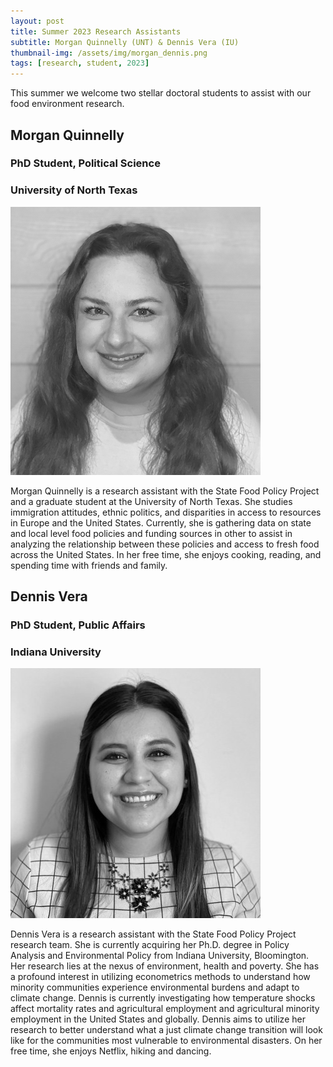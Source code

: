 ```yaml
---
layout: post
title: Summer 2023 Research Assistants
subtitle: Morgan Quinnelly (UNT) & Dennis Vera (IU)
thumbnail-img: /assets/img/morgan_dennis.png
tags: [research, student, 2023]
---
```


This summer we welcome two stellar doctoral students to assist with our food environment research.
<br>

## Morgan Quinnelly<br>
### PhD Student, Political Science<br>
### University of North Texas<br>
![Morgan Quinnelly](/assets/img/morgan_year1.png)


Morgan Quinnelly is a research assistant with the State Food Policy Project and a graduate student at the University of North Texas. She studies immigration attitudes, ethnic politics, and disparities in access to resources in Europe and the United States. Currently, she is gathering data on state and local level food policies and funding sources in other to assist in analyzing the relationship between these policies and access to fresh food across the United States. In her free time, she enjoys cooking, reading, and spending time with friends and family. 




## Dennis Vera<br>
### PhD Student, Public Affairs<br>
### Indiana University<br>
![Dennis Vera](/assets/img/dennis_year1.jfif)


Dennis Vera is a research assistant with the State Food Policy Project research team. She is currently acquiring her Ph.D. degree in Policy Analysis and Environmental Policy from Indiana University, Bloomington. Her research lies at the nexus of environment, health and poverty. She has a profound interest in utilizing econometrics methods to understand how minority communities experience environmental burdens and adapt to climate change. Dennis is currently investigating how temperature shocks affect mortality rates and agricultural employment and agricultural minority employment in the United States and globally. Dennis aims to utilize her research to better understand what a just climate change transition will look like for the communities most vulnerable to environmental disasters. On her free time, she enjoys Netflix, hiking and dancing.  
